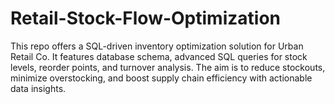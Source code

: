 # Retail-Stock-Flow-Optimization
This repo offers a SQL-driven inventory optimization solution for Urban Retail Co. It features database schema, advanced SQL queries for stock levels, reorder points, and turnover analysis. The aim is to reduce stockouts, minimize overstocking, and boost supply chain efficiency with actionable data insights.
